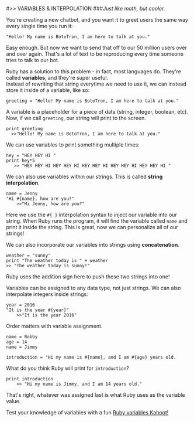 #>> VARIABLES & INTERPOLATION
###*Just like math, but cooler.*


You're creating a new chatbot, and you want it to greet users the same way every single time you run it:

`"Hello! My name is BotoTron, I am here to talk at you."`

Easy enough. But now we want to send that off to our 50 million users over and over again. That's a lot of text to be reproducing every time someone tries to talk to our bot.		

Ruby has a solution to this problem - in fact, most languages do. They're called **variables**, and they're super useful.		
Instead of rewriting that string everytime we need to use it, we can instead store it inside of a variable, like so:

	greeting = "Hello! My name is BotoTron, I am here to talk at you."
	
A variable is a placeholder for a piece of data (string, integer, boolean, etc). Now, if we call `greeting`, our string will print to the screen.

	print greeting
	  >>"Hello! My name is BotoTron, I am here to talk at you."
	 
We can use variables to print something multiple times:

	hey = "HEY HEY HI "
	print hey*5
	   >> "HEY HEY HI HEY HEY HI HEY HEY HI HEY HEY HI HEY HEY HI "

We can also use variables within our strings. This is called **string interpolation**.

	name = Jenny
	"Hi #{name}, how are you?"
		>>"Hi Jenny, how are you?"

Here we use the `#{ }` interpolation syntax to inject our variable into our string. When Ruby runs the program, it will find the variable called `name` and print it inside the string. This is great, now we can personalize all of our strings!				

We can also incorporate our variables into strings using **concatenation**.

	weather = "sunny"
	print "The weather today is " + weather
	>> "The weather today is sunny!"

Ruby uses the addition sign here to push these two strings into one!		



Variables can be assigned to any data type, not just strings. We can also interpolate integers inside strings: 

	year = 2016
	"It is the year #{year}"
		>>"It is the year 2016"

Order matters with variable assignment.
	
	name = Bobby
	age = 14
	name = Jimmy
	
	introduction = "Hi my name is #{name}, and I am #{age} years old.

What do you think Ruby will print for `introduction`?

	print introduction
		>> "Hi my name is Jimmy, and I am 14 years old."

That's right, whatever was assigned last is what Ruby uses as the variable value. 

Test your knowledge of variables with a fun [Ruby variables Kahoot!](https://play.kahoot.it/#/k/654fb064-ff29-46b8-8f20-568c65d54d2d)
	



